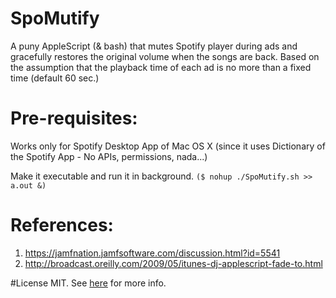 # SpoMutify

A puny AppleScript (& bash) that mutes Spotify player during ads and gracefully restores the original volume when the songs are back.
Based on the assumption that the playback time of each ad is no more than a fixed time (default 60 sec.)

# Pre-requisites:
Works only for Spotify Desktop App of Mac OS X (since it uses Dictionary of the Spotify App - No APIs, permissions, nada...)

Make it executable and run it in background. `($ nohup ./SpoMutify.sh >> a.out &)`

# References:
1. https://jamfnation.jamfsoftware.com/discussion.html?id=5541
2. http://broadcast.oreilly.com/2009/05/itunes-dj-applescript-fade-to.html


#License
MIT. See [here](LICENSE.md) for more info. 
